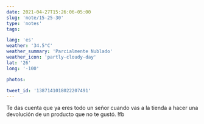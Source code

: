 ```yaml
---
date: 2021-04-27T15:26:06-05:00
slug: 'note/15-25-30'
type: 'notes'
tags:

lang: 'es'
weather: '34.5°C'
weather_summary: 'Parcialmente Nublado'
weather_icon: 'partly-cloudy-day'
lat: '26'
long: '-100'

photos:

tweet_id: '1387141018022207491'
---
```

Te das cuenta que ya eres todo un señor cuando vas a la tienda a hacer una devolución de un producto que no te gustó. !fb